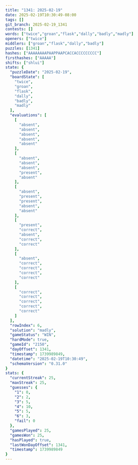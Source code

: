 ```yaml
---
title: "1341: 2025-02-19"
date: 2025-02-19T10:30:49-08:00
tags: []
git_branch: 2025-02-19_1341
contests: []
words: ["twice","groan","flask","dally","badly","madly"]
openers: ["twice"]
middlers: ["groan","flask","dally","badly"]
puzzles: [1341]
hashes: ["AAAAAAAAPAAPPAAPCACCACCCCCCCCC"]
firsthashes: ["AAAAA"]
shifts: ["shlui"]
state: {
  "puzzleDate": "2025-02-19",
  "boardState": [
    "twice",
    "groan",
    "flask",
    "dally",
    "badly",
    "madly"
  ],
  "evaluations": [
    [
      "absent",
      "absent",
      "absent",
      "absent",
      "absent"
    ],
    [
      "absent",
      "absent",
      "absent",
      "present",
      "absent"
    ],
    [
      "absent",
      "present",
      "present",
      "absent",
      "absent"
    ],
    [
      "present",
      "correct",
      "absent",
      "correct",
      "correct"
    ],
    [
      "absent",
      "correct",
      "correct",
      "correct",
      "correct"
    ],
    [
      "correct",
      "correct",
      "correct",
      "correct",
      "correct"
    ]
  ],
  "rowIndex": 6,
  "solution": "madly",
  "gameStatus": "WIN",
  "hardMode": true,
  "gameId": "2150",
  "dayOffset": 1341,
  "timestamp": 1739989849,
  "datetime": "2025-02-19T10:30:49",
  "schemaVersion": "0.31.0"
}
stats: {
  "currentStreak": 25,
  "maxStreak": 25,
  "guesses": {
    "1": 0,
    "2": 2,
    "3": 5,
    "4": 10,
    "5": 5,
    "6": 3,
    "fail": 0
  },
  "gamesPlayed": 25,
  "gamesWon": 25,
  "hasPlayed": true,
  "lastWonDayOffset": 1341,
  "timestamp": 1739989849
}
---
```

<!-- more -->
